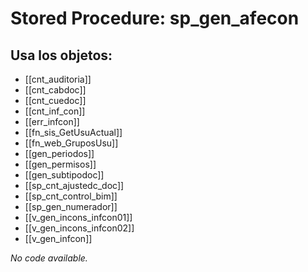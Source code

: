 # Stored Procedure: sp_gen_afecon

## Usa los objetos:
- [[cnt_auditoria]]
- [[cnt_cabdoc]]
- [[cnt_cuedoc]]
- [[cnt_inf_con]]
- [[err_infcon]]
- [[fn_sis_GetUsuActual]]
- [[fn_web_GruposUsu]]
- [[gen_periodos]]
- [[gen_permisos]]
- [[gen_subtipodoc]]
- [[sp_cnt_ajustedc_doc]]
- [[sp_cnt_control_bim]]
- [[sp_gen_numerador]]
- [[v_gen_incons_infcon01]]
- [[v_gen_incons_infcon02]]
- [[v_gen_infcon]]

*No code available.*
